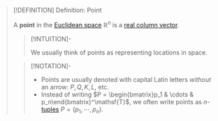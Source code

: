 >[!DEFINITION] Definition: Point
>
>A **point** in the [Euclidean space](../Euclidean%20Space.md) $\mathbb{R}^n$ is a [real column vector](../../../Algebra/Linear%20Algebra/Matrices/Row%20and%20Column%20Vectors/Real%20Vectors/Real%20Vector.md).
>
>>[!INTUITION]-
>>
>>We usually think of points as representing locations in space.
>>
>
>>[!NOTATION]-
>>
>>- Points are usually denoted with capital Latin letters *without* an arrow: $P,Q,K,L,$ etc.
>>- Instead of writing $P = \begin{bmatrix}p_1 & \cdots & p_n\end{bmatrix}^\mathsf{T}$, we often write points as $n$-[tuples](../../../Set%20Theory/Tuple.md) $P = (p_1, \cdots, p_n)$.
>>
>